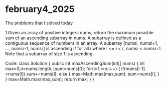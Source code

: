 # february4_2025
The problems that I solved today

1.Given an array of positive integers nums, return the maximum possible sum of an ascending subarray in nums. A subarray is defined as a contiguous sequence of numbers in an array. A subarray [numsl, numsl+1, ..., numsr-1, numsr] is ascending if for all i where l <= i < r, numsi  < numsi+1. Note that a subarray of size 1 is ascending.

Code:
class Solution {
    public int maxAscendingSum(int[] nums) {
        int max=0,n=nums.length,i,sum=nums[0];
        for(i=1;i<n;i++)
        {
            if(nums[i-1]<nums[i])
                sum+=nums[i];
            else
            {
                max=Math.max(max,sum);
                sum=nums[i];
            }
        }
        max=Math.max(max,sum);
        return max;
    }
}
